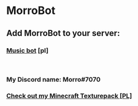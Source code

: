 # MorroBot

## Add MorroBot to your server:

### [Music bot](https://discord.com/api/oauth2/authorize?client_id=887050380058443798&permissions=8&scope=bot) [pl]

</br>

### My Discord name: Morro#7070

### [Check out my Minecraft Texturepack [PL]](https://github.com/itzMorro/MorroPack)
